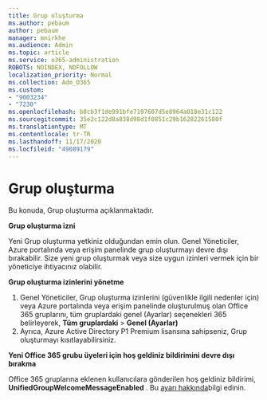 ```yaml
---
title: Grup oluşturma
ms.author: pebaum
author: pebaum
manager: mnirkhe
ms.audience: Admin
ms.topic: article
ms.service: o365-administration
ROBOTS: NOINDEX, NOFOLLOW
localization_priority: Normal
ms.collection: Adm_O365
ms.custom:
- "9003234"
- "7230"
ms.openlocfilehash: b8cb3f1de991bfe7197607d5e8964a018e31c122
ms.sourcegitcommit: 35e2c122d8a838d98d1f0851c29b16282261580f
ms.translationtype: MT
ms.contentlocale: tr-TR
ms.lasthandoff: 11/17/2020
ms.locfileid: "49089179"
---
```

# <a name="create-a-group"></a>Grup oluşturma

Bu konuda, Grup oluşturma açıklanmaktadır.

**Grup oluşturma izni**

Yeni Grup oluşturma yetkiniz olduğundan emin olun. Genel Yöneticiler, Azure portalında veya erişim panelinde grup oluşturmayı devre dışı bırakabilir. Size yeni grup oluşturmak veya size uygun izinleri vermek için bir yöneticiye ihtiyacınız olabilir.

**Grup oluşturma izinlerini yönetme**

1. Genel Yöneticiler, Grup oluşturma izinlerini (güvenlikle ilgili nedenler için) veya Azure portalında veya erişim panelinde oluşturulmuş olan Office 365 gruplarını, tüm gruplardaki genel (Ayarlar) seçenekleri 365 belirleyerek, **Tüm gruplardaki**  >  **Genel (Ayarlar)**
2. Ayrıca, Azure Active Directory P1 Premium lisansına sahipseniz, Grup oluşturmayı kısıtlayabilirsiniz.

**Yeni Office 365 grubu üyeleri için hoş geldiniz bildirimini devre dışı bırakma**

Office 365 gruplarına eklenen kullanıcılara gönderilen hoş geldiniz bildirimi, **UnifiedGroupWelcomeMessageEnabled** . Bu [ayarı hakkında](https://docs.microsoft.com/powershell/module/exchange/set-unifiedgroup?view=exchange-ps&preserve-view=true)bilgi edinin.

